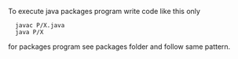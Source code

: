 To execute java packages program write code like this only
```
  javac P/X.java
  java P/X
```

for packages program see packages folder and follow same pattern.
